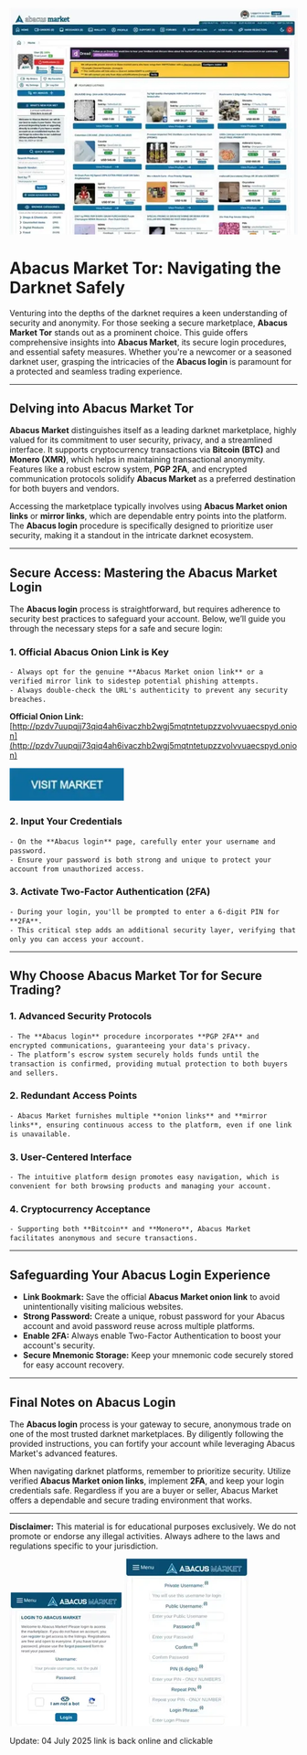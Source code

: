 <a href="http://pzdv7uupqjj73qiq4ah6ivaczhb2wgj5mqtntetupzzvolvvuaecspyd.onion"><img src="/samples/row.webp" alt="image" style="max-width: 100%;"></a>

# Abacus Market Tor: Navigating the Darknet Safely

Venturing into the depths of the darknet requires a keen understanding of security and anonymity. For those seeking a secure marketplace, **Abacus Market Tor** stands out as a prominent choice. This guide offers comprehensive insights into **Abacus Market**, its secure login procedures, and essential safety measures.  Whether you're a newcomer or a seasoned darknet user, grasping the intricacies of the **Abacus login** is paramount for a protected and seamless trading experience.

---

## Delving into Abacus Market Tor

**Abacus Market** distinguishes itself as a leading darknet marketplace, highly valued for its commitment to user security, privacy, and a streamlined interface. It supports cryptocurrency transactions via **Bitcoin (BTC)** and **Monero (XMR)**, which helps in maintaining transactional anonymity. Features like a robust escrow system, **PGP 2FA**, and encrypted communication protocols solidify **Abacus Market** as a preferred destination for both buyers and vendors.

Accessing the marketplace typically involves using **Abacus Market onion links** or **mirror links**, which are dependable entry points into the platform. The **Abacus login** procedure is specifically designed to prioritize user security, making it a standout in the intricate darknet ecosystem.

---

## Secure Access: Mastering the Abacus Market Login

The **Abacus login** process is straightforward, but requires adherence to security best practices to safeguard your account. Below, we’ll guide you through the necessary steps for a safe and secure login:

### 1. **Official Abacus Onion Link is Key**
    - Always opt for the genuine **Abacus Market onion link** or a verified mirror link to sidestep potential phishing attempts.
    - Always double-check the URL's authenticity to prevent any security breaches.

**Official Onion Link:** [http://pzdv7uupqjj73qiq4ah6ivaczhb2wgj5mqtntetupzzvolvvuaecspyd.onion](http://pzdv7uupqjj73qiq4ah6ivaczhb2wgj5mqtntetupzzvolvvuaecspyd.onion)

[<img src="/samples/activity.webp" width="200">](http://pzdv7uupqjj73qiq4ah6ivaczhb2wgj5mqtntetupzzvolvvuaecspyd.onion)

### 2. **Input Your Credentials**
    - On the **Abacus login** page, carefully enter your username and password.
    - Ensure your password is both strong and unique to protect your account from unauthorized access.

### 3. **Activate Two-Factor Authentication (2FA)**
    - During your login, you'll be prompted to enter a 6-digit PIN for **2FA**.
    - This critical step adds an additional security layer, verifying that only you can access your account.

---

## Why Choose Abacus Market Tor for Secure Trading?

### 1. **Advanced Security Protocols**
    - The **Abacus login** procedure incorporates **PGP 2FA** and encrypted communications, guaranteeing your data's privacy.
    - The platform’s escrow system securely holds funds until the transaction is confirmed, providing mutual protection to both buyers and sellers.

### 2. **Redundant Access Points**
    - Abacus Market furnishes multiple **onion links** and **mirror links**, ensuring continuous access to the platform, even if one link is unavailable.

### 3. **User-Centered Interface**
    - The intuitive platform design promotes easy navigation, which is convenient for both browsing products and managing your account.

### 4. **Cryptocurrency Acceptance**
    - Supporting both **Bitcoin** and **Monero**, Abacus Market facilitates anonymous and secure transactions.

---

## Safeguarding Your Abacus Login Experience

*   **Link Bookmark:** Save the official **Abacus Market onion link** to avoid unintentionally visiting malicious websites.
*   **Strong Password:** Create a unique, robust password for your Abacus account and avoid password reuse across multiple platforms.
*   **Enable 2FA:** Always enable Two-Factor Authentication to boost your account's security.
*   **Secure Mnemonic Storage:** Keep your mnemonic code securely stored for easy account recovery.

---

## Final Notes on Abacus Login

The **Abacus login** process is your gateway to secure, anonymous trade on one of the most trusted darknet marketplaces. By diligently following the provided instructions, you can fortify your account while leveraging Abacus Market's advanced features.

When navigating darknet platforms, remember to prioritize security. Utilize verified **Abacus Market onion links**, implement **2FA**, and keep your login credentials safe. Regardless if you are a buyer or seller, Abacus Market offers a dependable and secure trading environment that works.

---

**Disclaimer:** This material is for educational purposes exclusively. We do not promote or endorse any illegal activities. Always adhere to the laws and regulations specific to your jurisdiction.

<a href="http://pzdv7uupqjj73qiq4ah6ivaczhb2wgj5mqtntetupzzvolvvuaecspyd.onion"><img src="/samples/statusbar.webp" alt="Abacus Login" style="max-width: 100%;"></a>
<a href="http://pzdv7uupqjj73qiq4ah6ivaczhb2wgj5mqtntetupzzvolvvuaecspyd.onion"><img src="/samples/wide.webp" alt="Abacus Register" style="max-width: 100%;"></a>

Update:  04 July 2025 link is back online and clickable